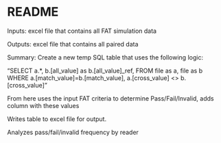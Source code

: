README
================

Inputs: excel file that contains all FAT simulation data

Outputs: excel file that contains all paired data

Summary: Create a new temp SQL table that uses the following logic:

“SELECT a.\*, b.\[all_value\] as b.\[all_value\]\_ref, FROM file as a,
file as b WHERE a.\[match_value\]=b.\[match_value\], a.\[cross_value\]
\<\> b.\[cross_value\]”

From here uses the input FAT criteria to determine Pass/Fail/Invalid,
adds column with these values

Writes table to excel file for output.

Analyzes pass/fail/invalid frequency by reader

